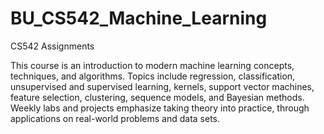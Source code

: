 # BU_CS542_Machine_Learning
CS542 Assignments

This course is an introduction to modern machine learning concepts, techniques, and algorithms. Topics include regression, classification, unsupervised and supervised learning, kernels, support vector machines, feature selection, clustering, sequence models, and Bayesian methods. Weekly labs and projects emphasize taking theory into practice, through applications on real-world problems and data sets.
